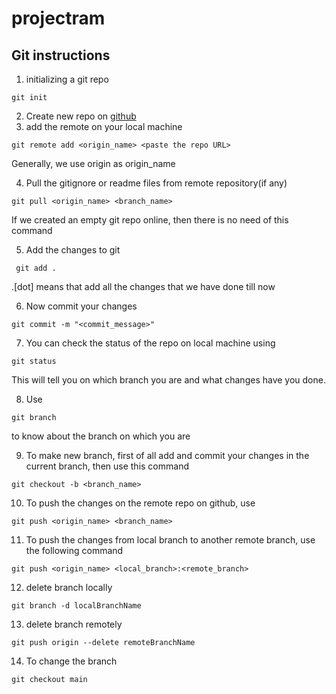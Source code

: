 # projectram

## Git instructions

1) initializing a git repo 
```
git init
```
2) Create new repo on [github](https://github.com)
3) add the remote on your local machine
``` 
git remote add <origin_name> <paste the repo URL>   
``` 
Generally, we use origin as origin_name

4) Pull the gitignore or readme files from remote repository(if any) 
```
git pull <origin_name> <branch_name>   
```
 If we created an empty git repo online, then there is no need of this command

5) Add the changes to git
```
 git add .
 ```    
 .[dot] means that add all the changes that we have done till now

6) Now commit your changes
```
git commit -m "<commit_message>"
```
7) You can check the status of the repo on local machine using  
```
git status
```
This will tell you on which branch you are and what changes have you done.

8) Use
``` 
git branch
```
to know about the branch on which you are

9) To make new branch, first of all add and commit your changes in the current branch, then use this command  
```
git checkout -b <branch_name>
```
10) To push the changes on the remote repo on github, use 
```
git push <origin_name> <branch_name>
```
11) To push the changes from local branch to another remote branch, use the following command 
```
git push <origin_name> <local_branch>:<remote_branch>
```
12) delete branch locally 
```
git branch -d localBranchName
```
13) delete branch remotely 
```
git push origin --delete remoteBranchName
```
14) To change the branch 
```
git checkout main
```
